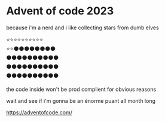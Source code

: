 # Advent of code 2023

because i'm a nerd and i like collecting stars from dumb elves


⭐⭐⭐⭐⭐⭐⭐⭐⭐⭐  
⭐⭐⚫⚫⚫⚫⚫⚫⚫⚫  
⚫⚫⚫⚫⚫⚫⚫⚫⚫⚫  
⚫⚫⚫⚫⚫⚫⚫⚫⚫⚫  
⚫⚫⚫⚫⚫⚫⚫⚫⚫⚫  


the code inside won't be prod complient for obvious reasons

wait and see if i'm gonna be an énorme puant all month long

https://adventofcode.com/
